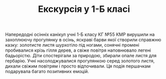 ﻿---
title: Екскурсія у 1-Б класі
---

Напередодні осінніх канікул учні 1-Б класу КГ №55 КМР вирушили на захоплюючу прогулянку в осінь, яскраві барви якої створили справжню казку: золотисте листя шурхотіло під ногами, сонячні промені пробивалися крізь гілля дерев, а свіже повітря наповнювало легені бадьорістю. Діти спостерігали за природою, збирали опале листя для гербарію. Учні насолоджувалися прогулянкою серед золотого листя, дихали свіжим повітрям і просто відпочивали. Ця подія першачкам подарувала багато позитивних емоцій.

<slideshow />
